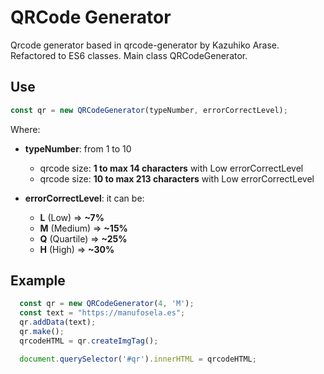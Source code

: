 # QRCode Generator

Qrcode generator based in qrcode-generator by Kazuhiko Arase. Refactored to ES6 classes.
Main class QRCodeGenerator.

## Use
```javascript
const qr = new QRCodeGenerator(typeNumber, errorCorrectLevel);
```

Where:
* **typeNumber**: from 1 to 10
  * qrcode size: **1 to max 14 characters** with Low errorCorrectLevel
  * qrcode size: **10 to max 213 characters** with Low errorCorrectLevel

* **errorCorrectLevel**: it can be:
  * **L** (Low)       => **~7%**
  * **M** (Medium)    => **~15%**
  * **Q** (Quartile)  => **~25%**
  * **H** (High)      => **~30%**

## Example
```javascript
  const qr = new QRCodeGenerator(4, 'M');
  const text = "https://manufosela.es";
  qr.addData(text);
  qr.make();
  qrcodeHTML = qr.createImgTag();

  document.querySelector('#qr').innerHTML = qrcodeHTML;
```